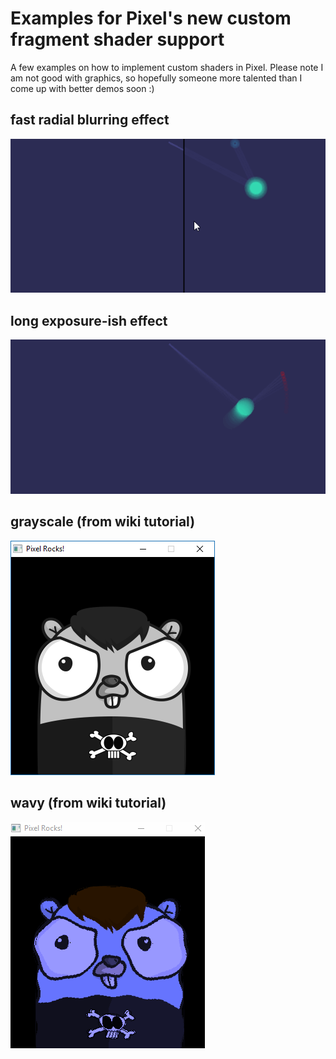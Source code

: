 # Examples for Pixel's new custom fragment shader support

A few examples on how to implement custom shaders in Pixel. Please note I am not good with graphics, so hopefully someone more talented than I come up with better demos soon :)


## fast radial blurring effect

![](fastblur.gif)

## long exposure-ish effect

![](exposure.gif)

## grayscale (from wiki tutorial)

![](grayscale.png)

## wavy (from wiki tutorial)

![](wavy.gif)
